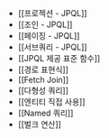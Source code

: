 - [[프로젝션 - JPQL]]
- [[조인 - JPQL]]
- [[페이징 - JPQL]]
- [[서브쿼리 - JPQL]]
- [[JPQL 제공 표준 함수]]
- [[경로 표현식]]
- [[Fetch Join]]
- [[다형성 쿼리]]
- [[엔티티 직접 사용]]
- [[Named 쿼리]]
- [[벌크 연산]]